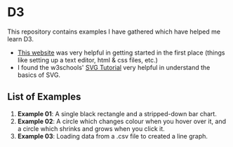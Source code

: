# D3
This repository contains examples I have gathered which have helped me learn D3.

- [This website](http://www.jeromecukier.net/blog/2012/09/04/getting-to-hello-world-with-d3/) was very helpful in getting started in the first place (things like setting up a text editor, html & css files, etc.)
- I found the w3schools' [SVG Tutorial](http://www.w3schools.com/svg/) very helpful in understand the basics of SVG.

## List of Examples

1. **Example 01**: A single black rectangle and a stripped-down bar chart.
2. **Example 02**: A circle which changes colour when you hover over it, and a circle which shrinks and grows when you click it.
3. **Example 03**: Loading data from a .csv file to created a line graph.